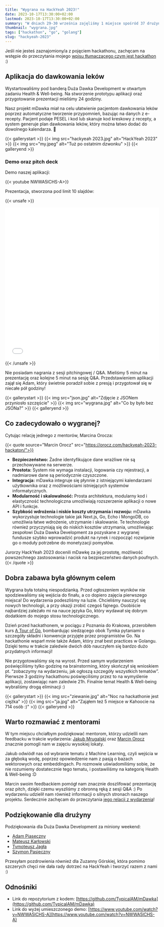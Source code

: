 ```yaml
---
title: "Wygrana na HackYeah 2023!"
date: 2023-10-17T13:30:00+02:00
lastmod: 2023-10-17T13:30:00+02:00
summary: "W dniach 29-30 września zajęliśmy 1 miejsce spośród 37 drużyn w kategorii Health & Well-being na HackYeah 2023, największym stacjonarnym hackathonie w Europie! 🏆"
thumbnail: "wygrana.jpg"
tags: ["hackathon", "go", "golang"]
slug: "hackyeah-2023"
---
```


Jeśli nie jesteś zaznajomiony/a z pojęciem hackathonu, zachęcam na wstępie do przeczytania mojego [wpisu tłumaczącego czym jest hackathon](https://kaszkowiak.org/blog/o-hackathonach/) :)

## Aplikacja do dawkowania leków

Wystartowaliśmy pod banderą Duża Dawka Development w otwartym zadaniu Health & Well-being. Na stworzenie prototypu aplikacji oraz przygotowanie prezentacji mieliśmy 24 godziny.

Nasz projekt mDawka miał na celu ułatwienie pacjentom dawkowania leków poprzez automatyczne tworzenie przypomnień, bazując na danych z e-recepty. Pacjent podaje PESEL i kod lub skanuje kod kreskowy z recepty, a system generuje plan dawkowania leków, który można łatwo dodać do dowolnego kalendarza.  💊 

{{< gallerystart >}}
{{< img src="hackyeah 2023.jpg" alt="HackYeah 2023" >}}
{{< img src="my.jpeg" alt="Tuż po ostatnim dzwonku" >}}
{{< galleryend >}}

### Demo oraz pitch deck

Demo naszej aplikacji:

{{< youtube NWWA5lCHS-A>}}

Prezentacja, stworzona pod limit 10 slajdów:

{{< unsafe >}}
<iframe src="mDawka.pdf" style="width: 100%;height: 500px;border: none;"></iframe>
{{< /unsafe >}}

Nie posiadam nagrania z sesji pitchingowej / Q&A. Mieliśmy 5 minut na prezentację oraz kolejne 5 minut na sesję Q&A. Przedstawieniem aplikacji zajął się Adam, który świetnie poradził sobie z presją i przygotował się w niecałe pół godziny!


{{< gallerystart >}}
{{< img src="json.jpg" alt="Zdjęcie z JSONem przyniosło szczęście" >}}
{{< img src="wygrana.jpg" alt="Co by było bez JSONa?" >}}
{{< galleryend >}}


## Co zadecydowało o wygranej?

Cytując relację jednego z mentorów, Marcina Orocza:

{{< quote source="Marcin Orocz" src="https://orocz.com/hackyeah-2023-hackaton/">}}
- **Bezpieczeństwo:** Żadne identyfikujące dane wrażliwe nie są przechowywane na serwerze.
- **Prostota:** System nie wymaga instalacji, logowania czy rejestracji, a nadmiarowe dane są periodycznie czyszczone.
- **Integracja:** mDawka integruje się płynnie z istniejącymi kalendarzami użytkownika oraz z możliwościami istniejących systemów informatycznych.
- **Modularność i skalowalność:** Prosta architektura, modularny kod i elastyczność technologiczna umożliwiają rozszerzenie aplikacji o nowe API i funkcje.
- **Szybkość wdrożenia i niskie koszty utrzymania i rozwoju:** mDawka wykorzystuje technologie takie jak Next.js, Go, Echo i MongoDB, co umożliwia łatwe wdrożenie, utrzymanie i skalowanie. Te technologie również przyczyniają się do niskich kosztów utrzymania, umożliwiając zespołowi Duża Dawka Development za pozyskane z wygranej fundusze szybko wprowadzić produkt na rynek i rozpocząć rozwijanie go o moduły potrzebne do monetyzacji pomysłów.

Jurorzy HackYeah 2023 docenili mDawkę za jej prostotę, możliwość powszechnego zastosowania i nacisk na bezpieczeństwo danych poufnych.
{{< /quote >}}

## Dobra zabawa była głównym celem

Wygrana była totalną niespodzianką. Przed ogłoszeniem wyników nie spodziewaliśmy się wejścia do finału, a co dopiero zajęcia pierwszego miejsca! Do wydarzenia podeszliśmy na luzie. Chcieliśmy nauczyć się nowych technologii, a przy okazji zrobić czegoś fajnego. Osobiście najbardziej zależało mi na nauce języka Go, który wydawał się dobrym dodatkiem do mojego stosu technologicznego. 

Dzień przed hackathonem, w pociągu z Poznania do Krakowa, przerobiłem kurs [A Tour of Go](https://go.dev/tour/), bombardując siedzącego obok Tymka pytaniami o szczegóły składni i konwencje przyjęte przez programistów Go. Na hackathonie wsparł mnie także Adam, który znał best practices w Golangu. Dzięki temu w trakcie zaledwie dwóch dób nauczyłem się bardzo dużo przydatnych informacji!

Nie przygotowaliśmy się na wyrost. Przed samym wydarzeniem poświęciliśmy tylko godzinę na brainstorming, który skończył się wnioskiem pt. “zobaczymy na wydarzeniu, jak ogłoszą szczegóły wszystkich tematów”. Pierwsze 3 godziny hackathonu poświęciliśmy przez to na wymyślenie aplikacji, zostawiając nam zaledwie 21h. Finalnie temat Health & Well-being wybraliśmy drogą eliminacji :)

{{< gallerystart >}}
{{< img src="ziewanie.jpg" alt="Noc na hackathonie jest ciężka" >}}
{{< img src="ja.jpg" alt="Zająłem też 5 miejsce w Kahoocie na 714 osób :)" >}}
{{< galleryend >}}

## Warto rozmawiać z mentorami

W tym miejscu chciałbym podziękować mentorom, którzy udzielili nam feedbacku w trakcie wydarzenia: [Jakub Mrugalski](https://mrugalski.pl/) oraz [Marcin Orocz](https://orocz.com/) znacznie pomogli nam w zajęciu wysokiej lokaty. 

Jakub odwiódł nas od wybranie tematu z Machine Learning, czyli wejścia w za głęboką wodę, poprzez opowiedzenie nam z pasją o bazach wektorowych oraz embeddingach. Po rozmowie uświadomiliśmy sobie, że nie rozumiemy dostatecznie tego tematu, i postawiliśmy na kategorię Health & Well-being :D 

Marcin swoim feedbackiem pomógł nam znacznie doszlifować prezentację oraz pitch, dzięki czemu wyszliśmy z obronną ręką z sesji Q&A :) Po wydarzeniu udzielił nam również informacji o silnych stronach naszego projektu. Serdecznie zachęcam do przeczytania [jego relacji z wydarzenia](https://orocz.com/hackyeah-2023-hackaton/)!
 
## Podziękowanie dla drużyny
 
Podziękowania dla Duża Dawka Development za miniony weekend:

- [Adam Piaseczny](https://www.linkedin.com/in/adam-piaseczny-445a23244/)
- [Mateusz Karłowski](https://www.linkedin.com/in/mateusz-kar%C5%82owski-8500a1184/)
- [Tymoteusz Jagła](https://www.linkedin.com/in/tymoteusz-jagla/)
- [Szymon Pasieczny](https://www.linkedin.com/in/szymon-pasieczny-4a664b215/)

Przesyłam pozdrowienia również dla Zuzanny Górskiej, która pomimo szczerych chęci nie dała rady dotrzeć na HackYeah i tworzyć razem z nami :) 

## Odnośniki

- Link do repozytorium z kodem: [https://github.com/TypicalAM/mDawka](https://github.com/TypicalAM/mDawka)
- Link do wyżej umieszczonego demo: [https://www.youtube.com/watch?v=NWWA5lCHS-A](https://www.youtube.com/watch?v=NWWA5lCHS-A)


 


